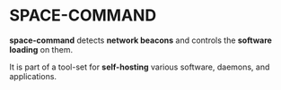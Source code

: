 # SPACE-COMMAND

**space-command** detects **network beacons** and controls the **software loading** on them.

It is part of a tool-set for **self-hosting** various software, daemons, and applications.
